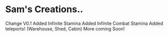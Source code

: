 # Sam's Creations..

Change V0.1 
Added Infinite Stamina
Added Infinite Combat Stamina
Added teleports!
(Warehouse, Shed, Cabin)
More coming Soon!

